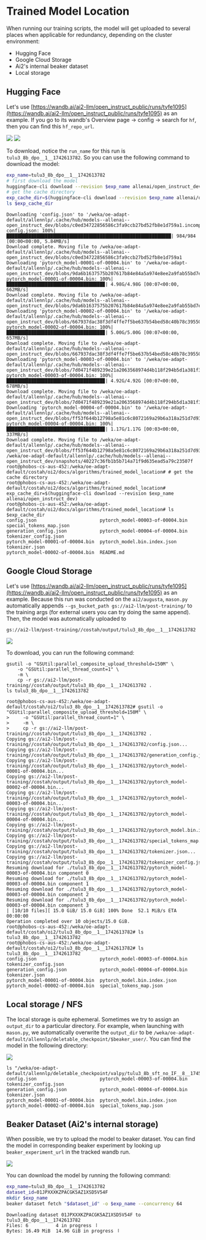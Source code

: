 # Trained Model Location

When running our training scripts, the model will get uploaded to several places when applicable for redundancy, depending on the cluster environment:

* Hugging Face
* Google Cloud Storage
* Ai2's internal beaker dataset
* Local storage



## Hugging Face

Let's use [https://wandb.ai/ai2-llm/open_instruct_public/runs/tyfe1095](https://wandb.ai/ai2-llm/open_instruct_public/runs/tyfe1095) as an example. If you go to its wandb's Overview page -> config -> search for `hf`, then you can find this `hf_repo_url`. 

![](trained_model_location/hf.png)
![](trained_model_location/hf2.png)

To download, notice the `run_name` for this run is `tulu3_8b_dpo__1__1742613782`. So you can use the following command to download the model:

```bash
exp_name=tulu3_8b_dpo__1__1742613782
# first download the model
huggingface-cli download --revision $exp_name allenai/open_instruct_dev
# get the cache directory
exp_cache_dir=$(huggingface-cli download --revision $exp_name allenai/open_instruct_dev)
ls $exp_cache_dir
```
```
Downloading 'config.json' to '/weka/oe-adapt-default/allennlp/.cache/hub/models--allenai--open_instruct_dev/blobs/c0ed34722856586c3fa9ccb27bd52fb8e1d759a1.incomplete'
config.json: 100%|████████████████████████████████████████████████████████████| 984/984 [00:00<00:00, 5.84MB/s]
Download complete. Moving file to /weka/oe-adapt-default/allennlp/.cache/hub/models--allenai--open_instruct_dev/blobs/c0ed34722856586c3fa9ccb27bd52fb8e1d759a1
Downloading 'pytorch_model-00001-of-00004.bin' to '/weka/oe-adapt-default/allennlp/.cache/hub/models--allenai--open_instruct_dev/blobs/9da6b1637575b207617b84e84a5a974e8ee2a9fab55bd7e0343d6edf2a9f9f28.incomplete'
pytorch_model-00001-of-00004.bin: 100%|███████████████████████████████████▉| 4.98G/4.98G [00:07<00:00, 662MB/s]
Download complete. Moving file to /weka/oe-adapt-default/allennlp/.cache/hub/models--allenai--open_instruct_dev/blobs/9da6b1637575b207617b84e84a5a974e8ee2a9fab55bd7e0343d6edf2a9f9f28
Downloading 'pytorch_model-00002-of-00004.bin' to '/weka/oe-adapt-default/allennlp/.cache/hub/models--allenai--open_instruct_dev/blobs/667937dac38f3df4ffe7f5be637b54bed58c40b78c39550b639d12f6d57461b7.incomplete'
pytorch_model-00002-of-00004.bin: 100%|███████████████████████████████████▉| 5.00G/5.00G [00:07<00:00, 657MB/s]
Download complete. Moving file to /weka/oe-adapt-default/allennlp/.cache/hub/models--allenai--open_instruct_dev/blobs/667937dac38f3df4ffe7f5be637b54bed58c40b78c39550b639d12f6d57461b7
Downloading 'pytorch_model-00003-of-00004.bin' to '/weka/oe-adapt-default/allennlp/.cache/hub/models--allenai--open_instruct_dev/blobs/7d0471f489239e21a2063568974d4b118f294b5d1a381f306fe165729b6e88d3.incomplete'
pytorch_model-00003-of-00004.bin: 100%|███████████████████████████████████▉| 4.92G/4.92G [00:07<00:00, 678MB/s]
Download complete. Moving file to /weka/oe-adapt-default/allennlp/.cache/hub/models--allenai--open_instruct_dev/blobs/7d0471f489239e21a2063568974d4b118f294b5d1a381f306fe165729b6e88d3
Downloading 'pytorch_model-00004-of-00004.bin' to '/weka/oe-adapt-default/allennlp/.cache/hub/models--allenai--open_instruct_dev/blobs/ff53f644b12798a5e81c6c8072169a29b6a318a251d7d939687e2af333efe51e.incomplete'
pytorch_model-00004-of-00004.bin: 100%|███████████████████████████████████▉| 1.17G/1.17G [00:03<00:00, 337MB/s]
Download complete. Moving file to /weka/oe-adapt-default/allennlp/.cache/hub/models--allenai--open_instruct_dev/blobs/ff53f644b12798a5e81c6c8072169a29b6a318a251d7d939687e2af333efe51e
/weka/oe-adapt-default/allennlp/.cache/hub/models--allenai--open_instruct_dev/snapshots/40227c36fb1b5b714a71f9d635ead5a79c23507f
root@phobos-cs-aus-452:/weka/oe-adapt-default/costah/oi2/docs/algorithms/trained_model_location# # get the cache directory
root@phobos-cs-aus-452:/weka/oe-adapt-default/costah/oi2/docs/algorithms/trained_model_location# exp_cache_dir=$(huggingface-cli download --revision $exp_name allenai/open_instruct_dev)
root@phobos-cs-aus-452:/weka/oe-adapt-default/costah/oi2/docs/algorithms/trained_model_location# ls $exp_cache_dir
config.json                       pytorch_model-00003-of-00004.bin  special_tokens_map.json
generation_config.json            pytorch_model-00004-of-00004.bin  tokenizer_config.json
pytorch_model-00001-of-00004.bin  pytorch_model.bin.index.json      tokenizer.json
pytorch_model-00002-of-00004.bin  README.md
```

## Google Cloud Storage

Let's use [https://wandb.ai/ai2-llm/open_instruct_public/runs/tyfe1095](https://wandb.ai/ai2-llm/open_instruct_public/runs/tyfe1095) as an example. Because this run was conducted on the `ai2/augusta`, `mason.py` automatically appends `--gs_bucket_path gs://ai2-llm/post-training/` to the training args (for external users you can try doing the same append). Then, the model was automatically uploaded to 

```
gs://ai2-llm/post-training//costah/output/tulu3_8b_dpo__1__1742613782
```

![](trained_model_location/gcs.png)

To download, you can run the following command:

```
gsutil -o "GSUtil:parallel_composite_upload_threshold=150M" \
    -o "GSUtil:parallel_thread_count=1" \
    -m \
    cp -r gs://ai2-llm/post-training//costah/output/tulu3_8b_dpo__1__1742613782 .
ls tulu3_8b_dpo__1__1742613782
```
```
root@phobos-cs-aus-452:/weka/oe-adapt-default/costah/oi2/tulu3_8b_dpo__1__1742613782# gsutil -o "GSUtil:parallel_composite_upload_threshold=150M" \
>     -o "GSUtil:parallel_thread_count=1" \
>     -m \
>     cp -r gs://ai2-llm/post-training//costah/output/tulu3_8b_dpo__1__1742613782 .
Copying gs://ai2-llm/post-training//costah/output/tulu3_8b_dpo__1__1742613782/config.json...
Copying gs://ai2-llm/post-training//costah/output/tulu3_8b_dpo__1__1742613782/generation_config.json...
Copying gs://ai2-llm/post-training//costah/output/tulu3_8b_dpo__1__1742613782/pytorch_model-00001-of-00004.bin...
Copying gs://ai2-llm/post-training//costah/output/tulu3_8b_dpo__1__1742613782/pytorch_model-00002-of-00004.bin...
Copying gs://ai2-llm/post-training//costah/output/tulu3_8b_dpo__1__1742613782/pytorch_model-00003-of-00004.bin...
Copying gs://ai2-llm/post-training//costah/output/tulu3_8b_dpo__1__1742613782/pytorch_model-00004-of-00004.bin...
Copying gs://ai2-llm/post-training//costah/output/tulu3_8b_dpo__1__1742613782/pytorch_model.bin.index.json...
Copying gs://ai2-llm/post-training//costah/output/tulu3_8b_dpo__1__1742613782/special_tokens_map.json...
Copying gs://ai2-llm/post-training//costah/output/tulu3_8b_dpo__1__1742613782/tokenizer.json...
Copying gs://ai2-llm/post-training//costah/output/tulu3_8b_dpo__1__1742613782/tokenizer_config.json...
Resuming download for ./tulu3_8b_dpo__1__1742613782/pytorch_model-00003-of-00004.bin component 0
Resuming download for ./tulu3_8b_dpo__1__1742613782/pytorch_model-00003-of-00004.bin component 1
Resuming download for ./tulu3_8b_dpo__1__1742613782/pytorch_model-00003-of-00004.bin component 2
Resuming download for ./tulu3_8b_dpo__1__1742613782/pytorch_model-00003-of-00004.bin component 3
| [10/10 files][ 15.0 GiB/ 15.0 GiB] 100% Done  52.1 MiB/s ETA 00:00:00         
Operation completed over 10 objects/15.0 GiB.                                    
root@phobos-cs-aus-452:/weka/oe-adapt-default/costah/oi2/tulu3_8b_dpo__1__1742613782# ls
tulu3_8b_dpo__1__1742613782
root@phobos-cs-aus-452:/weka/oe-adapt-default/costah/oi2/tulu3_8b_dpo__1__1742613782# ls tulu3_8b_dpo__1__1742613782
config.json                       pytorch_model-00003-of-00004.bin  tokenizer_config.json
generation_config.json            pytorch_model-00004-of-00004.bin  tokenizer.json
pytorch_model-00001-of-00004.bin  pytorch_model.bin.index.json
pytorch_model-00002-of-00004.bin  special_tokens_map.json
```



## Local storage / NFS

The local storage is quite ephemeral. Sometimes we try to assign an `output_dir` to a particular directory. For example, when launching with `mason.py`, we automatically overwrite the `output_dir` to be `/weka/oe-adapt-default/allennlp/deletable_checkpoint/$beaker_user/`. You can find the model in the following directory:


![](trained_model_location/local.png)


```
ls "/weka/oe-adapt-default/allennlp/deletable_checkpoint/valpy/tulu3_8b_sft_no_IF__8__1745534652"
config.json                       pytorch_model-00003-of-00004.bin  tokenizer_config.json
generation_config.json            pytorch_model-00004-of-00004.bin  tokenizer.json
pytorch_model-00001-of-00004.bin  pytorch_model.bin.index.json
pytorch_model-00002-of-00004.bin  special_tokens_map.json
```


## Beaker Dataset (Ai2's internal storage)

When possible, we try to upload the model to beaker dataset. You can find the model in corresponding beaker experiment by looking up `beaker_experiment_url` in the tracked wandb run.


![](trained_model_location/beaker_dataset.gif)

You can download the model by running the following command:

```bash
exp_name=tulu3_8b_dpo__1__1742613782
dataset_id=01JPXXXKZPACGK5AZ1XSD5V54F
mkdir $exp_name
beaker dataset fetch "$dataset_id" -o $exp_name --concurrency 64
```
```
Downloading dataset 01JPXXXKZPACGK5AZ1XSD5V54F to tulu3_8b_dpo__1__1742613782
Files: 6          4 in progress ⠸  
Bytes: 16.49 MiB  14.96 GiB in progress ⠸ 
```